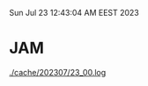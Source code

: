Sun Jul 23 12:43:04 AM EEST 2023
# JAM
<a href='./cache/202307/23_00.log'>./cache/202307/23_00.log</a>
